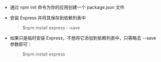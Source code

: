 * 通过 npm init 命令为你的应用创建一个 package.json 文件
* 安装 Express 并将其保存到依赖列表中
  > $npm install express --save

* 如果只是临时安装 Express，不想将它添加到依赖列表中，只需略去 --save 参数即可：  
  > $npm install express